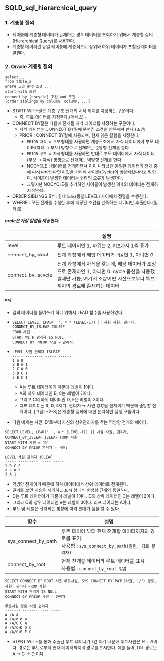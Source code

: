 ## SQLD_sql_hierarchical_query

### 1. 계층형 질의

- 테이블에 계층형 데이터가 존재하는 경우 데이터를 조회하기 위해서 계층형 질의(Hierarchical Query)를 사용한다. 
- 계층형 데이터란 동일 테이블에 계층적으로 상위와 하위 데이터가 포함된 데이터를 말한다.

### 2. Oracle 계층형 질의

```mysql
select...
from table_a
where 조건 and 조건 ...
start with 조건
connect by [nocycle] 조건 and 조건 ...
[order siblings by column, column, ...]
```

- START WITH절은 계층 구조 전개의 시작 위치를 지정하는 구문이다. 
  - 즉, 루트 데이터를 지정한다.(액세스) - 
- CONNECT BY절은 다음에 전개될 자식 데이터를 지정하는 구문이다. 
  - 자식 데이터는 CONNECT BY절에 주어진 조건을 만족해야 한다.(조인) 
  - PRIOR : CONNECT BY절에 사용되며, 현재 읽은 칼럼을 지정한다. 
    - `PRIOR 자식 = 부모` 형태를 사용하면 계층구조에서 자식 데이터에서 부모 데이터(자식 → 부모) 방향으로 전개하는 순방향 전개를 한다.
    - `PRIOR 부모 = 자식` 형태를 사용하면 반대로 부모 데이터에서 자식 데이터(부모 → 자식) 방향으로 전개하는 역방향 전개를 한다. 
    - NOCYCLE : 데이터를 전개하면서 이미 나타났던 동일한 데이터가 전개 중에 다시 나타난다면 이것을 가리켜 사이클(Cycle)이 형성되었다라고 말한다. 사이클이 발생한 데이터는 런타임 오류가 발생한다. 
    - 그렇지만 NOCYCLE를 추가하면 사이클이 발생한 이후의 데이터는 전개하지 않는다. 
- ORDER SIBLINGS BY : 형제 노드(동일 LEVEL) 사이에서 정렬을 수행한다. 
- WHERE : 모든 전개를 수행한 후에 지정된 조건을 만족하는 데이터만 추출한다.(필터링)

##### orcle은 가상 칼럼을 제공한다

|                    | 설명                                                         |
| ------------------ | ------------------------------------------------------------ |
| level              | 루트 데이터면 1, 하위는 2, `리프`까지 1씩 증가               |
| connect_by_isleaf  | 전개 과정에서 해당 데이터가 `리프`면 1, 아니면 0             |
| connect_by_iscycle | 전개 과정에서 자식을 갖는데, 해당 데이터가 조상으로 존재하면 1, 아니면 0. cycle 옵션을 사용했을때만 가능, 여기서 조상이란 자신으로부터 루트까지의 경로에 존재하는 데이터 |



##### ex) 

- 결과 데이터를 들여쓰기 하기 위해서 LPAD 함수를 사용하였다.

- ```mysql
  SELECT LEVEL, LPAD(' ', 4 * (LEVEL-1)) || 사원 사원, 관리자, CONNECT_BY_ISLEAF ISLEAF 
  FROM 사원 
  START WITH 관리자 IS NULL 
  CONNECT BY PRIOR 사원 = 관리자;
  ```

- ```mysql
  LEVEL 사원 관리자 ISLEAF 
  ----- -------- ----- ------ 
  1 A 0 
  2 B A 1 
  2 C A 0 
  3 D C 1 
  3 E C 1
  ```

  - A는 루트 데이터이기 때문에 레벨이 1이다. 
  - A의 하위 데이터인 B, C는 레벨이 2이다. 
  - 그리고 C의 하위 데이터인 D, E는 레벨이 3이다. 
  - 리프 데이터는 B, D, E이다. 관리자 → 사원 방향을 전개이기 때문에 순방향 전개이다. [그림 Ⅱ-2-8]은 계층형 질의에 대한 논리적인 실행 모습이다.

- 다음 예제는 사원 'D'로부터 자신의 상위관리자를 찾는 역방향 전개의 예이다.

```mysql
SELECT LEVEL, LPAD(' ', 4 * (LEVEL-1)) || 사원 사원, 관리자, CONNECT_BY_ISLEAF ISLEAF FROM 사원 
START WITH 사원 = 'D' 
CONNECT BY PRIOR 관리자 = 사원;
```

```mysql
LEVEL 사원 관리자 ISLEAF 
----- --------- ----- ----- 
1 D C 0 
2 C A 0 
3 A 1
```

- 역방향 전개이기 때문에 하위 데이터에서 상위 데이터로 전개된다. 
- 결과를 보면 내용을 제외하고 표시 형태는 순방향 전개와 동일하다. 
- D는 루트 데이터이기 때문에 레벨이 1이다. D의 상위 데이터인 C는 레벨이 2이다. 
- 그리고 C의 상위 데이터인 A는 레벨이 3이다. 리프 데이터는 A이다. 
- 루트 및 레벨은 전개되는 방향에 따라 반대가 됨을 알 수 있다.

| 함수                | 설명                                                         |
| ------------------- | ------------------------------------------------------------ |
| sys_connect_by_path | 루트 데이터 부터 현재 전개할 데이터까지의 경로를 표기. <br />사용법 : `sys_connect_by_path(칼럼, 경로 분리자)` |
| connect_by_root     | 현재 전개할 데이터의 루트 데이터를 표시<br />사용법 : `connect_by_root 칼럼` |

```mysql
SELECT CONNECT_BY_ROOT 사원 루트사원, SYS_CONNECT_BY_PATH(사원, '/') 경로, 사원, 관리자 FROM 사원 
START WITH 관리자 IS NULL 
CONNECT BY PRIOR 사원 = 관리자
```

```mysql
루트사원 경로 사원 관리자 
------- ------- ---- ----- 
A /A A 
A /A/B B A 
A /A/C C A 
A /A/C/D D C 
A /A/C/E E C
```

- START WITH를 통해 추출된 루트 데이터가 1건 이기 때문에 루트사원은 모두 A이다. 경로는 루트로부터 현재 데이터까지의 경로를 표시한다. 예를 들어, D의 경로는 A → C → D 이다.